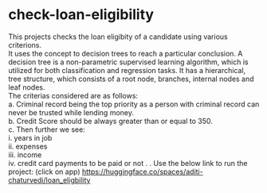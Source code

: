 # check-loan-eligibility
This projects checks the loan eligibity of a candidate using various criterions. <br/>
It uses the concept to decision trees to reach a particular conclusion.
A decision tree is a non-parametric supervised learning algorithm, which is utilized for both classification and regression tasks. It has a hierarchical, tree structure, which consists of a root node, branches, internal nodes and leaf nodes. <br/>
The criterias considered are as follows: <br/>
a. Criminal record being the top priority as a person with criminal record can never be trusted while lending money. </br>
b. Credit Score should be always greater than or equal to 350. <br/>
c. Then further we see:  <br/>
    i. years in job <br/>
    ii. expenses <br/>
    iii. income <br/>
    iv. credit card payments to be paid or not
.
.
Use the below link to run the project: (click on app)
https://huggingface.co/spaces/aditi-chaturvedi/loan_eligbility
